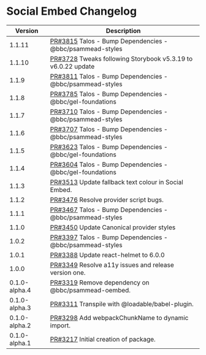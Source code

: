 # Social Embed Changelog

| Version       | Description                                                                                           |
| ------------- | ----------------------------------------------------------------------------------------------------- |
| 1.1.11 | [PR#3815](https://github.com/bbc/psammead/pull/3815) Talos - Bump Dependencies - @bbc/psammead-styles |
| 1.1.10 | [PR#3728](https://github.com/bbc/psammead/pull/3728) Tweaks following Storybook v5.3.19 to v6.0.22 update |
| 1.1.9 | [PR#3811](https://github.com/bbc/psammead/pull/3811) Talos - Bump Dependencies - @bbc/psammead-styles |
| 1.1.8 | [PR#3785](https://github.com/bbc/psammead/pull/3785) Talos - Bump Dependencies - @bbc/gel-foundations |
| 1.1.7 | [PR#3710](https://github.com/bbc/psammead/pull/3710) Talos - Bump Dependencies - @bbc/psammead-styles |
| 1.1.6 | [PR#3707](https://github.com/bbc/psammead/pull/3707) Talos - Bump Dependencies - @bbc/psammead-styles |
| 1.1.5 | [PR#3623](https://github.com/bbc/psammead/pull/3623) Talos - Bump Dependencies - @bbc/gel-foundations |
| 1.1.4 | [PR#3604](https://github.com/bbc/psammead/pull/3604) Talos - Bump Dependencies - @bbc/gel-foundations |
| 1.1.3         | [PR#3513](https://github.com/bbc/psammead/pull/3513) Update fallback text colour in Social Embed.     |
| 1.1.2         | [PR#3476](https://github.com/bbc/psammead/pull/3476) Resolve provider script bugs.                    |
| 1.1.1         | [PR#3467](https://github.com/bbc/psammead/pull/3467) Talos - Bump Dependencies - @bbc/psammead-styles |
| 1.1.0         | [PR#3450](https://github.com/bbc/psammead/pull/3450) Update Canonical provider styles                 |
| 1.0.2         | [PR#3397](https://github.com/bbc/psammead/pull/3397) Talos - Bump Dependencies - @bbc/psammead-styles |
| 1.0.1         | [PR#3388](https://github.com/bbc/psammead/pull/3388) Update react-helmet to 6.0.0                     |
| 1.0.0         | [PR#3349](https://github.com/bbc/psammead/pull/3349) Resolve a11y issues and release version one.     |
| 0.1.0-alpha.4 | [PR#3319](https://github.com/bbc/psammead/pull/3319) Remove dependency on @bbc/psammead-oembed.       |
| 0.1.0-alpha.3 | [PR#3311](https://github.com/bbc/psammead/pull/3311) Transpile with @loadable/babel-plugin.           |
| 0.1.0-alpha.2 | [PR#3298](https://github.com/bbc/psammead/pull/3298) Add webpackChunkName to dynamic import.          |
| 0.1.0-alpha.1 | [PR#3217](https://github.com/bbc/psammead/pull/3217) Initial creation of package.                     |
